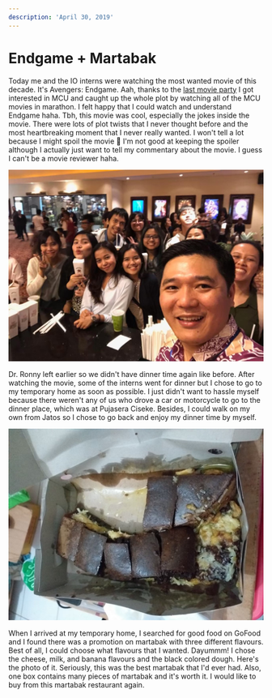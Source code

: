 ```yaml
---
description: 'April 30, 2019'
---
```


# Endgame + Martabak

Today me and the IO interns were watching the most wanted movie of this decade. It's Avengers: Endgame. Aah, thanks to the [last movie party](../03/marvellous-day.md) I got interested in MCU and caught up the whole plot by watching all of the MCU movies in marathon. I felt happy that I could watch and understand Endgame haha. Tbh, this movie was cool, especially the jokes inside the movie. There were lots of plot twists that I never thought before and the most heartbreaking moment that I never really wanted. I won't tell a lot because I might spoil the movie 😬 I'm not good at keeping the spoiler although I actually just want to tell my commentary about the movie. I guess I can't be a movie reviewer haha.

![](../../.gitbook/assets/unpad-blog_191231_0041.jpg)

Dr. Ronny left earlier so we didn't have dinner time again like before. After watching the movie, some of the interns went for dinner but I chose to go to my temporary home as soon as possible. I just didn't want to hassle myself because there weren't any of us who drove a car or motorcycle to go to the dinner place, which was at Pujasera Ciseke. Besides, I could walk on my own from Jatos so I chose to go back and enjoy my dinner time by myself.

![](../../.gitbook/assets/unpad-blog_191231_0003.jpg)

When I arrived at my temporary home, I searched for good food on GoFood and I found there was a promotion on martabak with three different flavours. Best of all, I could choose what flavours that I wanted. Dayummm! I chose the cheese, milk, and banana flavours and the black colored dough. Here's the photo of it. Seriously, this was the best martabak that I'd ever had. Also, one box contains many pieces of martabak and it's worth it. I would like to buy from this martabak restaurant again.

